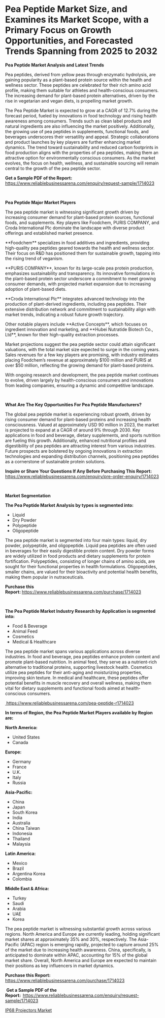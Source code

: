 <p><h1>Pea Peptide Market Size, and Examines its Market Scope, with a Primary Focus on Growth Opportunities, and Forecasted Trends Spanning from 2025 to 2032</h1></p><p><strong>Pea Peptide Market Analysis and Latest Trends</strong></p>
<p><p>Pea peptides, derived from yellow peas through enzymatic hydrolysis, are gaining popularity as a plant-based protein source within the health and wellness sector. These peptides are celebrated for their rich amino acid profile, making them suitable for athletes and health-conscious consumers. The increasing demand for plant-based protein alternatives, driven by the rise in vegetarian and vegan diets, is propelling market growth.</p><p>The Pea Peptide Market is expected to grow at a CAGR of 12.7% during the forecast period, fueled by innovations in food technology and rising health awareness among consumers. Trends such as clean label products and natural ingredients are also influencing the market positively. Additionally, the growing use of pea peptides in supplements, functional foods, and beverages underscores their versatility and appeal. Strategic collaborations and product launches by key players are further enhancing market dynamics. The trend toward sustainability and reduced carbon footprints in food production aligns with the properties of pea peptides, making them an attractive option for environmentally conscious consumers. As the market evolves, the focus on health, wellness, and sustainable sourcing will remain central to the growth of the pea peptide sector.</p></p>
<p><strong>Get a Sample PDF of the Report:&nbsp;</strong> <a href="https://www.reliablebusinessarena.com/enquiry/request-sample/1714023?utm_campaign=1766&utm_medium=2&utm_source=Github&utm_content=ia&utm_term=11012025&utm_id=pea-peptide">https://www.reliablebusinessarena.com/enquiry/request-sample/1714023</a></p>
<p>&nbsp;</p>
<p><strong>Pea Peptide Major Market Players</strong></p>
<p><p>The pea peptide market is witnessing significant growth driven by increasing consumer demand for plant-based protein sources, functional foods, and supplements. Key players like Foodchem, PURIS COMPANY, and Croda International Plc dominate the landscape with diverse product offerings and established market presence.</p><p>**Foodchem** specializes in food additives and ingredients, providing high-quality pea peptides geared towards the health and wellness sector. Their focus on R&D has positioned them for sustainable growth, tapping into the rising trend of veganism.</p><p>**PURIS COMPANY**, known for its large-scale pea protein production, emphasizes sustainability and transparency. Its innovative formulations in the plant-based protein sector underscore a commitment to meet growing consumer demands, with projected market expansion due to increasing adoption of plant-based diets.</p><p>**Croda International Plc** integrates advanced technology into the production of plant-derived ingredients, including pea peptides. Their extensive distribution network and commitment to sustainability align with market trends, indicating a robust future growth trajectory.</p><p>Other notable players include **Active Concepts**, which focuses on ingredient innovation and marketing, and **Hubei Nutratide Biotech Co., Ltd**, known for their high-quality extraction processes. </p><p>Market projections suggest the pea peptide sector could attain significant valuations, with the total market size expected to surge in the coming years. Sales revenues for a few key players are promising, with industry estimates placing Foodchem’s revenue at approximately $100 million and PURIS at over $50 million, reflecting the growing demand for plant-based proteins.</p><p>With ongoing research and development, the pea peptide market continues to evolve, driven largely by health-conscious consumers and innovations from leading companies, ensuring a dynamic and competitive landscape.</p></p>
<p>&nbsp;</p>
<p><strong>What Are The Key Opportunities For Pea Peptide Manufacturers?</strong></p>
<p><p>The global pea peptide market is experiencing robust growth, driven by rising consumer demand for plant-based proteins and increasing health consciousness. Valued at approximately USD 90 million in 2023, the market is projected to expand at a CAGR of around 9% through 2030. Key applications in food and beverage, dietary supplements, and sports nutrition are fueling this growth. Additionally, enhanced nutritional profiles and digestibility of pea peptides are attracting interest from various industries. Future prospects are bolstered by ongoing innovations in extraction technologies and expanding distribution channels, positioning pea peptides as a cornerstone of sustainable protein solutions.</p></p>
<p><strong>Inquire or Share Your Questions If Any Before Purchasing This Report:</strong> <a href="https://www.reliablebusinessarena.com/enquiry/pre-order-enquiry/1714023?utm_campaign=1766&utm_medium=2&utm_source=Github&utm_content=ia&utm_term=11012025&utm_id=pea-peptide">https://www.reliablebusinessarena.com/enquiry/pre-order-enquiry/1714023</a></p>
<p>&nbsp;</p>
<p><strong>Market Segmentation</strong></p>
<p><strong>The Pea Peptide Market Analysis by types is segmented into:</strong></p>
<p><ul><li>Liquid</li><li>Dry Powder</li><li>Polypeptide</li><li>Oligopeptide</li></ul></p>
<p><p>The pea peptide market is segmented into four main types: liquid, dry powder, polypeptide, and oligopeptide. Liquid pea peptides are often used in beverages for their easily digestible protein content. Dry powder forms are widely utilized in food products and dietary supplements for protein fortification. Polypeptides, consisting of longer chains of amino acids, are sought for their functional properties in health formulations. Oligopeptides, smaller chains, are valued for their bioactivity and potential health benefits, making them popular in nutraceuticals.</p></p>
<p><strong>Purchase this Report:&nbsp;</strong><a href="https://www.reliablebusinessarena.com/purchase/1714023?utm_campaign=1766&utm_medium=2&utm_source=Github&utm_content=ia&utm_term=11012025&utm_id=pea-peptide">https://www.reliablebusinessarena.com/purchase/1714023</a></p>
<p>&nbsp;</p>
<p><strong>The Pea Peptide Market Industry Research by Application is segmented into:</strong></p>
<p><ul><li>Food & Beverage</li><li>Animal Feed</li><li>Cosmetics</li><li>Medical & Healthcare</li></ul></p>
<p><p>The pea peptide market spans various applications across diverse industries. In food and beverage, pea peptides enhance protein content and promote plant-based nutrition. In animal feed, they serve as a nutrient-rich alternative to traditional proteins, supporting livestock health. Cosmetics utilize pea peptides for their anti-aging and moisturizing properties, improving skin texture. In medical and healthcare, these peptides offer potential benefits in muscle recovery and overall wellness, making them vital for dietary supplements and functional foods aimed at health-conscious consumers.</p></p>
<p><a href="https://www.reliablebusinessarena.com/pea-peptide-r1714023?utm_campaign=1766&utm_medium=2&utm_source=Github&utm_content=ia&utm_term=11012025&utm_id=pea-peptide">&nbsp;https://www.reliablebusinessarena.com/pea-peptide-r1714023</a></p>
<p><strong>In terms of Region, the Pea Peptide Market Players available by Region are:</strong></p>
<p>
    <p> <strong> North America: </strong>
        <ul>
            <li>United States</li>
            <li>Canada</li>
        </ul>
        </p> 
    <p> <strong> Europe: </strong>
        <ul>
            <li>Germany</li>
            <li>France</li>
            <li>U.K.</li>
            <li>Italy</li>
            <li>Russia</li>
        </ul>
        </p> 
    <p> <strong> Asia-Pacific: </strong>
        <ul>
            <li>China</li>
            <li>Japan</li>
            <li>South Korea</li>
            <li>India</li>
            <li>Australia</li>
            <li>China Taiwan</li>
            <li>Indonesia</li>
            <li>Thailand</li>
            <li>Malaysia</li>
        </ul>
        </p> 
    <p> <strong> Latin America: </strong>
        <ul>
            <li>Mexico</li>
            <li>Brazil</li>
            <li>Argentina Korea</li>
            <li>Colombia</li>
        </ul>
        </p> 
    <p> <strong> Middle East & Africa: </strong>
        <ul>
            <li>Turkey</li>
            <li>Saudi</li>
            <li>Arabia</li>
            <li>UAE</li>
            <li>Korea</li>
        </ul>
    </p>
    </p>
<p><p>The pea peptide market is witnessing substantial growth across various regions. North America and Europe are currently leading, holding significant market shares at approximately 35% and 30%, respectively. The Asia-Pacific (APAC) region is emerging rapidly, projected to capture around 25% of the market due to increasing health awareness. China, specifically, is anticipated to dominate within APAC, accounting for 15% of the global market share. Overall, North America and Europe are expected to maintain their positions as key influencers in market dynamics.</p></p>
<p><strong>Purchase this Report: </strong><a href="https://www.reliablebusinessarena.com/purchase/1714023?utm_campaign=1766&utm_medium=2&utm_source=Github&utm_content=ia&utm_term=11012025&utm_id=pea-peptide">https://www.reliablebusinessarena.com/purchase/1714023</a></p>
<p>&nbsp;<strong>Get a Sample PDF of the Report:&nbsp;&nbsp;</strong><a href="https://www.reliablebusinessarena.com/enquiry/request-sample/1714023?utm_campaign=1766&utm_medium=2&utm_source=Github&utm_content=ia&utm_term=11012025&utm_id=pea-peptide">https://www.reliablebusinessarena.com/enquiry/request-sample/1714023</a></p>
<p><strong></strong></p>
<p><p><a href="https://github.com/willjis/Market-Research-Report-List-1/blob/main/ip68-projectors-market.md?utm_campaign=1766&utm_medium=2&utm_source=Github&utm_content=ia&utm_term=11012025&utm_id=pea-peptide">IP68 Projectors Market</a></p></p>